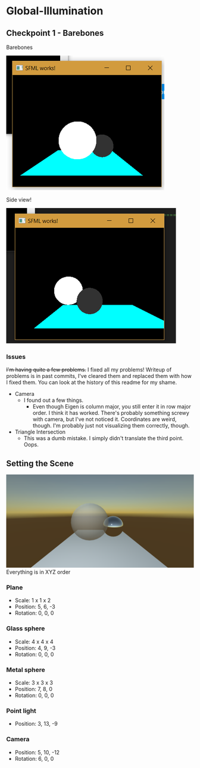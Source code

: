 # Global-Illumination

## Checkpoint 1 - Barebones

Barebones

![](https://github.com/VanessaY/Global-Illumination/blob/master/Images/Checkpt1Update.PNG)

Side view!

![](https://github.com/VanessaY/Global-Illumination/blob/master/Images/Checkpt1Sideview.PNG)
### Issues
~~I'm having quite a few problems.~~ I fixed all my problems! Writeup of problems is in past commits, I've cleared them and replaced them with how I fixed them. You can look at the history of this readme for my shame.
* Camera
    * I found out a few things.
         * Even though Eigen is column major, you still enter it in row major order. I think it has worked. There's probably something screwy with camera, but I've not noticed it. Coordinates are weird, though. I'm probably just not visualizing them correctly, though. 
* Triangle Intersection
    * This was a dumb mistake. I simply didn't translate the third point. Oops.


## Setting the Scene
![](https://github.com/VanessaY/Global-Illumination/blob/master/Setting%20the%20Scene/Img.PNG)
Everything is in XYZ order
### Plane
* Scale: 1 x 1 x 2
* Position: 5, 6, -3
* Rotation: 0, 0, 0

### Glass sphere
* Scale: 4 x 4 x 4
* Position: 4, 9, -3
* Rotation: 0, 0, 0

### Metal sphere
* Scale: 3 x 3 x 3
* Position: 7, 8, 0
* Rotation: 0, 0, 0

### Point light
* Position: 3, 13, -9

### Camera
* Position: 5, 10, -12
* Rotation: 6, 0, 0
